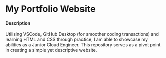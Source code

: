 # My Portfolio Website



#### Description
Utilising VSCode, GitHub Desktop (for smoother coding transactions) and learning HTML and CSS through practice, I am able to showcase my abilities as a Junior Cloud Engineer. This repository serves as a pivot point in creating a simple yet descriptive website. 

